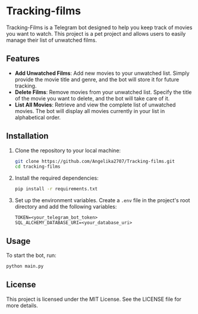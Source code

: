 # Tracking-films
Tracking-Films is a Telegram bot designed to help you keep track of movies you want to watch. This project is a pet project and allows users to easily manage their list of unwatched films.

## Features
- **Add Unwatched Films**: Add new movies to your unwatched list. Simply provide the movie title and genre, and the bot will store it for future tracking.
- **Delete Films**: Remove movies from your unwatched list. Specify the title of the movie you want to delete, and the bot will take care of it.
- **List All Movies**: Retrieve and view the complete list of unwatched movies. The bot will display all movies currently in your list in alphabetical order.

## Installation
1. Clone the repository to your local machine:

    ```bash
    git clone https://github.com/Angelika2707/Tracking-films.git
    cd tracking-films
    ```

2. Install the required dependencies:

    ```bash
    pip install -r requirements.txt
    ```

3. Set up the environment variables. Create a `.env` file in the project's root directory and add the following variables:

    ```env
    TOKEN=<your_telegram_bot_token>
    SQL_ALCHEMY_DATABASE_URI=<your_database_uri>
    ```
## Usage

To start the bot, run:

```bash
python main.py
```

## License

This project is licensed under the MIT License. See the LICENSE file for more details.